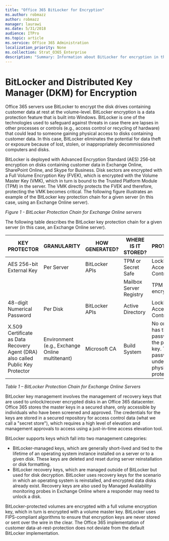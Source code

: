 ```yaml
---
title: "Office 365 BitLocker for Encryption"
ms.author: robmazz
author: robmazz
manager: laurawi
ms.date: 5/31/2018
audience: ITPro
ms.topic: article
ms.service: Office 365 Administration
localization_priority: None
ms.collection: Strat_O365_Enterprise
description: "Summary: Information about BitLocker for encryption in the cloud."
---
```


# BitLocker and Distributed Key Manager (DKM) for Encryption
Office 365 servers use BitLocker to encrypt the disk drives containing customer data at rest at the volume-level. BitLocker encryption is a data protection feature that is built into Windows. BitLocker is one of the technologies used to safeguard against threats in case there are lapses in other processes or controls (e.g., access control or recycling of hardware) that could lead to someone gaining physical access to disks containing customer data. In this case, BitLocker eliminates the potential for data theft or exposure because of lost, stolen, or inappropriately decommissioned computers and disks.

BitLocker is deployed with Advanced Encryption Standard (AES) 256-bit encryption on disks containing customer data in Exchange Online, SharePoint Online, and Skype for Business. Disk sectors are encrypted with a Full Volume Encryption Key (FVEK), which is encrypted with the Volume Master Key (VMK), which in turn is bound to the Trusted Platform Module (TPM) in the server. The VMK directly protects the FVEK and therefore, protecting the VMK becomes critical. The following figure illustrates an example of the BitLocker key protection chain for a given server (in this case, using an Exchange Online server).
 
*Figure 1 - BitLocker Protection Chain for Exchange Online servers*

The following table describes the BitLocker key protection chain for a given server (in this case, an Exchange Online server).

| KEY PROTECTOR | GRANULARITY | HOW GENERATED? | WHERE IS IT STORED? | PROTECTION |
|--------------------------------------------------------------------------------|-------------------------------------------------|----------------|-------------------------|--------------------------------------------------------------------------------------------------|
| AES 256-bit External Key | Per Server | BitLocker APIs | TPM or Secret Safe | Lockbox / Access Control |
|  |  |  | Mailbox Server Registry | TPM encrypted |
| 48-digit Numerical Password | Per Disk | BitLocker APIs | Active Directory | Lockbox / Access Control |
| X.509 Certificate as Data Recovery Agent (DRA) also called Public Key Protector | Environment (e.g., Exchange Online multitenant) | Microsoft CA | Build System | No one user has the full password to the private key. The password is under physical protection. |

*Table 1 – BitLocker Protection Chain for Exchange Online Servers*

BitLocker key management involves the management of recovery keys that are used to unlock/recover encrypted disks in an Office 365 datacenter. Office 365 stores the master keys in a secured share, only accessible by individuals who have been screened and approved. The credentials for the keys are stored in a secured repository for access control data (what we call a "secret store"), which requires a high level of elevation and management approvals to access using a just-in-time access elevation tool.

BitLocker supports keys which fall into two management categories:
- BitLocker-managed keys, which are generally short-lived and tied to the lifetime of an operating system instance installed on a server or to a given disk. These keys are deleted and reset during server reinstallation or disk formatting.
- BitLocker recovery keys, which are managed outside of BitLocker but used for disk decryption. BitLocker uses recovery keys for the scenario in which an operating system is reinstalled, and encrypted data disks already exist. Recovery keys are also used by Managed Availability monitoring probes in Exchange Online where a responder may need to unlock a disk.

BitLocker-protected volumes are encrypted with a full volume encryption key, which in turn is encrypted with a volume master key. BitLocker uses FIPS-compliant algorithms to ensure that encryption keys are never stored or sent over the wire in the clear. The Office 365 implementation of customer data-at-rest-protection does not deviate from the default BitLocker implementation.